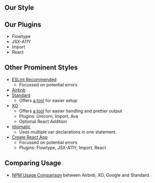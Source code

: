 #

## Our Style



## Our Plugins

- Flowtype
- JSX-A11Y
- Import
- React



## Other Prominent Styles

- [ESLint Recommended]()
  - Focussed on potential errors
- [Airbnb]()
- [Standard](https://github.com/standard/eslint-config-standard)
  - Offers [a tool](https://standardjs.com) for easier setup
- [XO](https://github.com/sindresorhus/eslint-config-xo)
  - Offers [a tool](https://github.com/sindresorhus/xo) for easier handling and prettier output
  - Plugins: Unicorn, Import, Ava
  - Optional React Addition
- [Idiomatic](https://github.com/jamespamplin/eslint-config-idiomatic)
  - Uses multiple var declarations in one statement.
- [Create React App](https://github.com/facebookincubator/create-react-app/blob/master/packages/eslint-config-react-app)
  - Focussed on potential errors
  - Plugins: Flowtype, JSX-A11Y, Import, React

## Comparing Usage

- [NPM Usage Comparison](https://npmcharts.com/compare/eslint-config-airbnb,eslint-config-standard,eslint-config-xo,eslint-config-google?minimal=true) between Airbnb, XO, Google and Standard.
